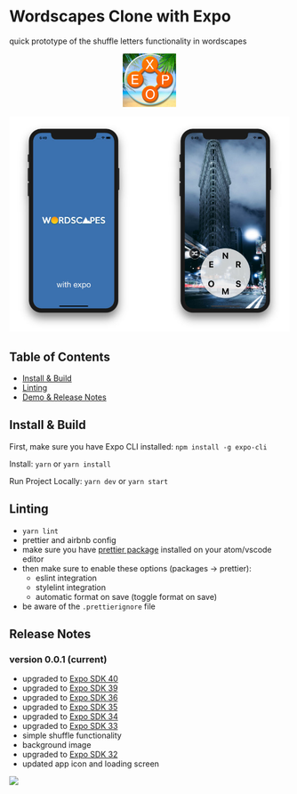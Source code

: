 # Wordscapes Clone with Expo

quick prototype of the shuffle letters functionality in wordscapes

<p align="center">
  <img src="assets/icon.png?raw=true" width="96" />
</p>

<p align="center">
  <img src="screenshots/screenshare-2.jpg?raw=true" />
</p>

## Table of Contents

- [Install & Build](#install--build)
- [Linting](#linting)
- [Demo & Release Notes](#release-notes)

## Install & Build

First, make sure you have Expo CLI installed: `npm install -g expo-cli`

Install: `yarn` or `yarn install`

Run Project Locally: `yarn dev` or `yarn start`

## Linting

- `yarn lint`
- prettier and airbnb config
- make sure you have [prettier package](https://atom.io/packages/prettier-atom) installed on your atom/vscode editor
- then make sure to enable these options (packages → prettier):
  - eslint integration
  - stylelint integration
  - automatic format on save (toggle format on save)
- be aware of the `.prettierignore` file

## Release Notes

### version 0.0.1 (current)

- upgraded to [Expo SDK 40](https://blog.expo.io/expo-sdk-40-is-now-available-d4d73e67da33)
- upgraded to [Expo SDK 39](https://dev.to/expo/expo-sdk-39-is-now-available-1lm8)
- upgraded to [Expo SDK 36](https://blog.expo.io/expo-sdk-36-is-now-available-b91897b437fe)
- upgraded to [Expo SDK 35](https://blog.expo.io/expo-sdk-35-is-now-available-beee0dfafbf4)
- upgraded to [Expo SDK 34](https://blog.expo.io/expo-sdk-34-is-now-available-4f7825239319)
- upgraded to [Expo SDK 33](https://blog.expo.io/expo-sdk-v33-0-0-is-now-available-52d1c99dfe4c)
- simple shuffle functionality
- background image
- upgraded to [Expo SDK 32](https://blog.expo.io/expo-sdk-v32-0-0-is-now-available-6b78f92a6c52)
- updated app icon and loading screen

<p align="left">
  <img src="screenshots/expo-wordscapes-0.0.1.gif?raw=true" width="320" />
</p>

